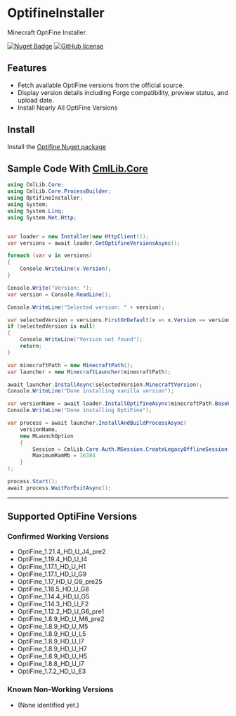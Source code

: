 # OptifineInstaller
Minecraft OptiFine Installer.

[![Nuget Badge](https://img.shields.io/nuget/v/OptifineInstaller)](https://www.nuget.org/packages/OptifineInstaller)
[![GitHub license](https://img.shields.io/github/license/Naereen/StrapDown.js.svg)](https://github.com/mzggr0914/OptifineInstaller/blob/master/LICENSE)

## Features

* Fetch available OptiFine versions from the official source.
* Display version details including Forge compatibility, preview status, and upload date.
* Install Nearly All OptiFine Versions

## Install

Install the [Optifine Nuget package](https://www.nuget.org/packages/OptifineInstaller)

## Sample Code With [CmlLib.Core](https://github.com/CmlLib/CmlLib.Core)

```csharp
using CmlLib.Core;
using CmlLib.Core.ProcessBuilder;
using OptifineInstaller;
using System;
using System.Linq;
using System.Net.Http;


var loader = new Installer(new HttpClient());
var versions = await loader.GetOptifineVersionsAsync();

foreach (var v in versions)
{
    Console.WriteLine(v.Version);
}

Console.Write("Version: ");
var version = Console.ReadLine();

Console.WriteLine("Selected version: " + version);

var selectedVersion = versions.FirstOrDefault(x => x.Version == version);
if (selectedVersion is null)
{
    Console.WriteLine("Version not found");
    return;
}

var minecraftPath = new MinecraftPath();
var launcher = new MinecraftLauncher(minecraftPath);

await launcher.InstallAsync(selectedVersion.MinecraftVersion);
Console.WriteLine("Done installing vanilla version");

var versionName = await loader.InstallOptifineAsync(minecraftPath.BasePath, selectedVersion);
Console.WriteLine("Done installing OptiFine");

var process = await launcher.InstallAndBuildProcessAsync(
    versionName,
    new MLaunchOption
    {
        Session = CmlLib.Core.Auth.MSession.CreateLegacyOfflineSession("lunar123"),
        MaximumRamMb = 16384
    }
);

process.Start();
await process.WaitForExitAsync();

```

---

## Supported OptiFine Versions

### Confirmed Working Versions

* OptiFine\_1.21.4\_HD\_U\_J4\_pre2
* OptiFine\_1.19.4\_HD\_U\_I4
* OptiFine\_1.17.1\_HD\_U\_H1
* OptiFine\_1.17.1\_HD\_U\_G9
* OptiFine\_1.17\_HD\_U\_G9\_pre25
* OptiFine\_1.16.5\_HD\_U\_G8
* OptiFine\_1.14.4\_HD\_U\_G5
* OptiFine\_1.14.3\_HD\_U\_F2
* OptiFine\_1.12.2\_HD\_U\_G6\_pre1
* OptiFine\_1.8.9\_HD\_U\_M6\_pre2
* OptiFine\_1.8.9\_HD\_U\_M5
* OptiFine\_1.8.9\_HD\_U\_L5
* OptiFine\_1.8.9\_HD\_U\_I7
* OptiFine\_1.8.9\_HD\_U\_H7
* OptiFine\_1.8.9\_HD\_U\_H5
* OptiFine\_1.8.8\_HD\_U\_I7
* OptiFine\_1.7.2\_HD\_U\_E3

### Known Non-Working Versions

* (None identified yet.)
